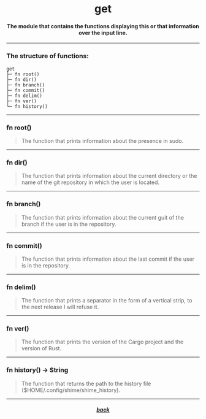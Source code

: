 <div align="center">
    <h1>get</h1>
    <h4>The module that contains the functions displaying this or that information over the input line.</h4>
</div>

---

### The structure of functions:

```
get
├─ fn root()
├─ fn dir()
├─ fn branch()
├─ fn commit()
├─ fn delim()
├─ fn ver()
└─ fn history()
```

---

### fn root()

> The function that prints information about the presence in sudo.

---

### fn dir()

> The function that prints information about the current directory or the name of the git repository in which the user is located.

---

### fn branch()

> The function that prints information about the current guit of the branch if the user is in the repository.

---

### fn commit()

> The function that prints information about the last commit if the user is in the repository.

---

### fn delim()

> The function that prints a separator in the form of a vertical strip, to the next release I will refuse it.

---

### fn ver()

> The function that prints the version of the Cargo project and the version of Rust.

---

### fn history() -> String

> The function that returns the path to the history file (\$HOME/.config/shime/shime_history).

---

<div align="center">
    <h5><a href="https://github.com/h1kkar/shime-doc/blob/main/src/main/shime/prompt.md">back</a></h5>
</div>


